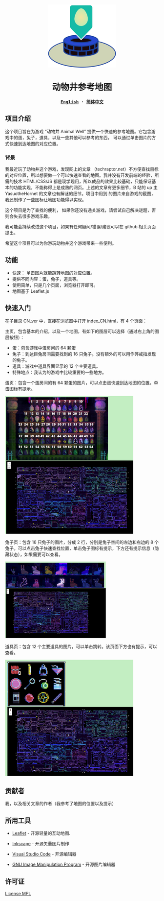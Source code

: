 <div align="center">

<a href="https://yakia.misitebao.com/">
    <img src="assets/logo.png" width="222" height="206" />
  </a>

<h1 >动物井参考地图</h1>

<div >
<strong>
<samp>

[English](README.md) · [简体中文](README.zh-Hans.md)

</samp>
</strong>
</div>
</div>

## 项目介绍

这个项目旨在为游戏 “动物井 Animal Well” 提供一个快速的参考地图。它包含游戏中的蛋，兔子，道具，以及一些其他可以参考的东西， 可以通过单击图片的方式快速到达地图的对应位置。

### 背景

我最近玩了动物井这个游戏，发现网上的文章 （techraptor.net）不方便查找目标的对应位置，所以想要做一个可以快速查看的地图。我并没有开发前端的经验，所需的技术 HTML/CSS/JS
都是现学现用，所以成品的效果比较基础，只能保证基本的功能实现，不能称得上是成熟的网页。上述的文章有更多细节，B 站的 up 主 YasuotheHornet 的文章也有解谜的细节。项目中用到
的图片来自游戏的截图，我还制作了一些图标让地图功能得以实现。

这个项目是为了查找的便利， 如果你还没有通关游戏，请尝试自己解决谜题，否则会失去很多游戏乐趣。

我可能会持续改进这个项目，如果有任何疑问/错误/建议可以在 github 相关页面提出。

希望这个项目可以为你游玩动物井这个游戏带来一些便利。

## 功能

- 快速： 单击图片就能跳转地图的对应位置。
- 提供不同内容：蛋，兔子，道具等。
- 使用简单，只是几个页面，浏览器打开即可。
- 地图基于 Leaflet.js

## 快速入门

在子目录 CN_ver 中，直接在浏览器中打开 index_CN.html，有 4 个页面：

主页，包含基本的介绍，以及一个地图，有如下的图层可以选择（通过右上角的图层按钮）：

- 蛋：包含游戏中蛋房间的 64 颗蛋
- 兔子：到达巨兔房间需要找到的 16 只兔子。没有额外的可以用作弊戒指发现的兔子。
- 道具：游戏中道具界面显示的 12 个主要道具。
- 特殊地点：我认为的游戏中比较重要的一些地方。

蛋页：包含一个蛋房间的有 64 颗蛋的图片，可以点击蛋快速到达地图的位置。单击图标有提示。

<img src="assets/eggs_shot.PNG" width="420" height="450" />

兔子页：包含 16 只兔子的图片，分成 2 行，分别是兔子空间的左边和右边的 8 个兔子。可以点击兔子快速查找位置，单击兔子图标有提示，下方还有提示信息（隐藏状态），如果需要可以查看。

<img src="assets/rabbits_shot.PNG" width="330" height="250" />

道具页：包含 12 个主要道具的图片，可以单击跳转。该页面下方也有提示，可以查看。

<img src="assets/tools_shot.PNG" width="420" height="380" />

## 贡献者

我，以及相关文章的作者（我参考了地图的位置以及提示）

## 所用工具

- [Leaflet](https://github.com/Leaflet/Leaflet.git) - 开源轻量的互动地图.

- [Inkscape](https://github.com/inkscape/inkscape) - 开源矢量图片制作
- [Visual Studio Code](https://github.com/microsoft/vscode) - 开源编辑器
- [GNU Image Manipulation Program](https://www.gimp.org/) - 开源图片编辑器

## 许可证

[License MPL](LICENSE)
